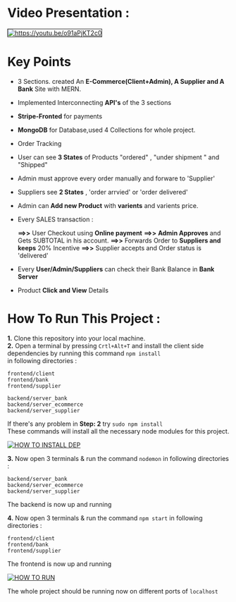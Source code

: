 
# Video Presentation :


<a href="https://youtu.be/o91aPjKT2c0">
   <img src="https://i.ibb.co/WyH628G/ZZScreenshot-from-2022-10-08-02-11-25.png" alt="https://youtu.be/o91aPjKT2c0"  border="1">
</a>


# Key Points 
- 3 Sections. created An **E-Commerce(Client+Admin), A Supplier and A Bank** Site with MERN. 
- Implemented Interconnecting **API's** of the 3 sections
- **Stripe-Fronted** for payments
- **MongoDB** for Database,used 4 Collections for whole project.

- Order Tracking 
- User can see **3 States** of Products "ordered" , "under shipment " and "Shipped"
- Admin must approve every order manually and forware to 'Supplier'
- Suppliers see **2 States** , 'order arrvied' or 'order delivered'

- Admin can **Add new Product** with **varients** and varients price.
- Every SALES transaction : <br/>

   **==>>** User Checkout using **Online payment**
   **==>>** **Admin Approves** and Gets SUBTOTAL in his account.
   **==>>** Forwards Order to **Suppliers and keeps** 20% Incentive 
   **==>>** Supplier accepts and Order status is 'delivered' 

- Every **User/Admin/Suppliers** can check their Bank Balance in **Bank Server**
- Product **Click and View** Details


# How To Run This Project :
**1.** Clone this repository into your local machine. <br/>
**2.** Open a terminal by pressing `Crtl+Alt+T` and install the client side dependencies by running this command ```npm install``` <br/>
   in following directories :
   
   
    frontend/client
    frontend/bank
    frontend/supplier
  
    backend/server_bank
    backend/server_ecommerce
    backend/server_supplier
   
If there's any problem in **Step: 2** try ```sudo npm install``` <br/>
These commands will install all the necessary node modules for this project.

<a href="https://i.ibb.co/FDkWMCh/Screenshot-from-2022-10-07-19-38-37.png"><img src="https://i.ibb.co/FDkWMCh/Screenshot-from-2022-10-07-19-38-37.png" alt="HOW TO INSTALL DEP" border="0"></a>

**3.** Now open  3 terminals & run the command ```nodemon```  in following directories :
   
    backend/server_bank
    backend/server_ecommerce
    backend/server_supplier
    
The backend is now up and running

**4.** Now open  3 terminals & run the command ```npm start``` in following directories :
   
    frontend/client
    frontend/bank
    frontend/supplier
    
The frontend is now up and running

<a href="https://i.ibb.co/XWzcVZ6/Screenshot-from-2022-10-07-19-43-54.png"><img src="https://i.ibb.co/XWzcVZ6/Screenshot-from-2022-10-07-19-43-54.png" alt="HOW TO RUN" border="0"></a>

The whole project should be running now on different ports of `localhost`
